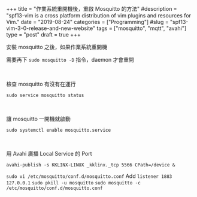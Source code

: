 +++
title = "作業系統重開機後，重啟 Mosquitto 的方法"
#description = "spf13-vim is a cross platform distribution of vim plugins and resources for Vim."
date = "2019-08-24"
categories = ["Programming"]
#slug = "spf13-vim-3-0-release-and-new-website"
tags = ["mosquitto", "mqtt", "avahi"]
type = "post"
draft = true
+++

安裝 mosquitto 之後，如果作業系統重開機

需要再下 `sudo mosquitto -D` 指令，daemon 才會重開

</br>

檢查 mosquitto 有沒有在運行

`sudo service mosquitto status`

</br>

讓 mosquitto 一開機就啟動

`sudo systemctl enable mosquitto.service`

</br>

用 Avahi 廣播 Local Service 的 Port

`avahi-publish -s KKLINX-LINUX _kklinx._tcp 5566 CPath=/device &`

`sudo vi /etc/mosquitto/conf.d/mosquitto.conf`
Add `listener 1883 127.0.0.1`
`sudo pkill -u mosquitto`
`sudo mosquitto -c /etc/mosquitto/conf.d/mosquitto.conf`